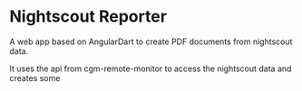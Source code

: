 # Nightscout Reporter

A web app based on AngularDart to create PDF documents from nightscout data.

It uses the api from cgm-remote-monitor to access the nightscout data and creates some 